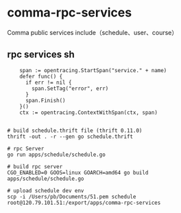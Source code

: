 # comma-rpc-services
Comma public services include（schedule、user、course）

## rpc services sh
```
    span := opentracing.StartSpan("service." + name)
    defer func() {
      if err != nil {
        span.SetTag("error", err)
      }
      span.Finish()
    }()
    ctx := opentracing.ContextWithSpan(ctx, span)


# build schedule.thrift file (thrift 0.11.0)
thrift -out . -r --gen go schedule.thrift

# rpc Server
go run apps/schedule/schedule.go

# build rpc server
CGO_ENABLED=0 GOOS=linux GOARCH=amd64 go build apps/schedule/schedule.go

# upload schedule dev env
scp -i /Users/pb/Documents/51.pem schedule root@120.79.101.51:/export/apps/comma-rpc-services
```